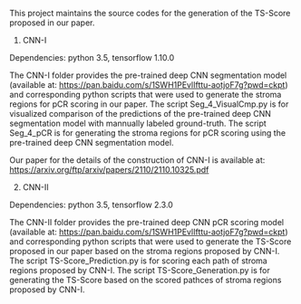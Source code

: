This project maintains the source codes for the generation of the TS-Score proposed in our paper.


1. CNN-I

Dependencies: python 3.5, tensorflow 1.10.0

The CNN-I folder provides the pre-trained deep CNN segmentation model (available at: https://pan.baidu.com/s/1SWH1PEvlIfttu-aotjoF7g?pwd=ckpt) and corresponding python scripts that were used to generate the stroma regions for pCR scoring in our paper.
    The script Seg_4_VisualCmp.py is for visualized comparison of the predictions of the pre-trained deep CNN segmentation model with mannually labeled ground-truth.
    The script Seg_4_pCR is for generating the stroma regions for pCR scoring using the pre-trained deep CNN segmentation model.

Our paper for the details of the construction of CNN-I is available at: https://arxiv.org/ftp/arxiv/papers/2110/2110.10325.pdf 


2. CNN-II

Dependencies: python 3.5, tensorflow 2.3.0

The CNN-II folder provides the pre-trained deep CNN pCR scoring model (available at: https://pan.baidu.com/s/1SWH1PEvlIfttu-aotjoF7g?pwd=ckpt) and corresponding python scripts that were used to generate the TS-Score proposed in our paper based on the stroma regions proposed by CNN-I.
    The script TS-Score_Prediction.py is for scoring each path of stroma regions proposed by CNN-I.
    The script TS-Score_Generation.py is for generating the TS-Score based on the scored pathces of stroma regions proposed by CNN-I.
    
